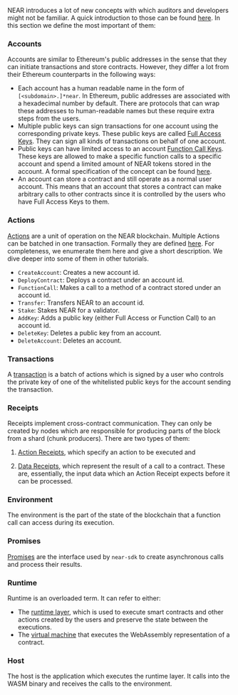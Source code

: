 NEAR introduces a lot of new concepts with which auditors and developers might not be familiar. A quick introduction to those can be found [here](https://docs.near.org/docs/concepts/new-to-near). In this section we define the most important of them:

### Accounts

Accounts are similar to Ethereum's public addresses in the sense that they can initiate transactions and store contracts. However, they differ a lot from their Ethereum counterparts in the following ways:

* Each account has a human readable name in the form of ``[<subdomain>.]*near``. In Ethereum, public addresses are associated with a hexadecimal number by default. There are protocols that can wrap these addresses to human-readable names but these require extra steps from the users.
* Multiple public keys can sign transactions for one account using the corresponding private keys. These public keys are called [Full Access Keys](https://docs.near.org/docs/concepts/account#access-keys). They can sign all kinds of transactions on behalf of one account.
* Public keys can have limited access to an account [Function Call Keys](https://docs.near.org/docs/concepts/account#function-call-keys). These keys are allowed to make a specific function calls to a specific account and spend a limited amount of NEAR tokens stored in the account. A formal specification of the concept can be found [here](https://nomicon.io/DataStructures/AccessKey.html#accesskeypermissionfunctioncall).
* An account can store a contract and still operate as a normal user account. This means that an account that stores a contract can make arbitrary calls to other contracts since it is controlled by the users who have Full Access Keys to them.

### Actions

[Actions](https://docs.near.org/docs/concepts/transaction#action) are a unit of operation on the NEAR blockchain. Multiple Actions can be batched in one transaction. Formally they are defined [here](https://nomicon.io/RuntimeSpec/Actions.html). For completeness, we enumerate them here and give a short description. We dive deeper into some of them in other tutorials.

* ``CreateAccount``: Creates a new account id.
* ``DeployContract``: Deploys a contract under an account id.
* ``FunctionCall``: Makes a call to a method of a contract stored under an account id.
* ``Transfer``: Transfers NEAR to an account id.
* ``Stake``: Stakes NEAR for a validator.
* ``AddKey``: Adds a public key (either Full Access or Function Call) to an account id.
* ``DeleteKey``: Deletes a public key from an account.
* ``DeleteAccount``: Deletes an account.

### Transactions

A [transaction](https://nomicon.io/RuntimeSpec/Transactions) is a batch of actions which is signed by a user who controls the private key of one of the whitelisted public keys for the account sending the transaction.

### Receipts

Receipts implement cross-contract communication. They can only be created by nodes which are responsible for producing parts of the block from a shard (chunk producers). There are two types of them: 

1. [Action Receipts](https://nomicon.io/RuntimeSpec/Receipts.html#actionreceipt), which specify an action to be executed and 

2. [Data Receipts](https://nomicon.io/RuntimeSpec/Receipts.html#datareceipt), which represent the result of a call to a contract. These are, essentially, the input data which an Action Receipt expects before it can be processed.

### Environment

The environment is the part of the state of the blockchain that a function call can access during its execution.

### Promises

[Promises](https://nomicon.io/RuntimeSpec/Components/BindingsSpec/PromisesAPI.html) are the interface used by ``near-sdk`` to create asynchronous calls and process their results.

### Runtime

Runtime is an overloaded term. It can refer to either:

* The [runtime layer](https://nomicon.io/RuntimeSpec/Runtime.html#runtime), which is used to execute smart contracts and other actions created by the users and preserve the state between the executions. 
* The [virtual machine](https://wasmer.io/) that executes the WebAssembly representation of a contract.

### Host

The host is the application which executes the runtime layer. It calls into the WASM binary and receives the calls to the environment.
